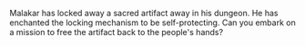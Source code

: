 Malakar has locked away a sacred artifact away in his dungeon. He has enchanted the locking mechanism to be self-protecting. Can you embark on a mission to free the artifact back to the people's hands?
